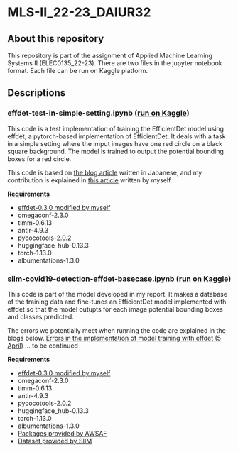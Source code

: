 # MLS-II_22-23_DAIUR32


## About this repository

This repository is part of the assignment of Applied Machine Learning Systems II (ELEC0135_22-23). There are two files in the jupyter notebook format. Each file can be run on Kaggle platform. 



## Descriptions

### effdet-test-in-simple-setting.ipynb ([run on Kaggle](https://www.kaggle.com/code/nekot0/effdet-simpletest))

This code is a test implementation of training the EfficientDet model using effdet, a pytorch-based implementation of EfficientDet. It deals with a task in a simple setting where the imput images have one red circle on a black square background. The model is trained to output the potential bounding boxes for a red circle. 

This code is based on [the blog article](https://endaaman.me/tips/training-effcientdet-pytorch) written in Japanese, and my contribution is explained in [this article](https://dev.to/nekot0/efficientdet-implementation-in-a-simple-setting-4em3) written by myself. 

<u>**Requirements**</u>
- [effdet-0.3.0 modified by myself](https://www.kaggle.com/datasets/nekot0/effdet-030-package-dataset)
- omegaconf-2.3.0
- timm-0.6.13
- antlr-4.9.3
- pycocotools-2.0.2
- huggingface_hub-0.13.3
- torch-1.13.0
- albumentations-1.3.0



### siim-covid19-detection-effdet-basecase.ipynb ([run on Kaggle](https://www.kaggle.com/code/nekot0/siim-covid19-detection-effdet-basecase))

This code is part of the model developed in my report. It makes a database of the training data and fine-tunes an EfficientDet model implemented with effdet so that the model outupts for each image potential bounding boxes and classes predicted. 

The errors we potentially meet when running the code are explained in the blogs below. 
[Errors in the implementation of model training with effdet (5 April)](https://dev.to/nekot0/errors-in-the-implementation-of-model-training-with-effdet-4pcd)
... to be continued

__**Requirements**__
- [effdet-0.3.0 modified by myself](https://www.kaggle.com/datasets/nekot0/effdet-030-package-dataset)
- omegaconf-2.3.0
- timm-0.6.13
- antlr-4.9.3
- pycocotools-2.0.2
- huggingface_hub-0.13.3
- torch-1.13.0
- albumentations-1.3.0
- [Packages provided by AWSAF](https://www.kaggle.com/code/awsaf49/pydicom-conda-helper)
- [Dataset provided by SIIM](https://www.kaggle.com/competitions/siim-covid19-detection/data)
